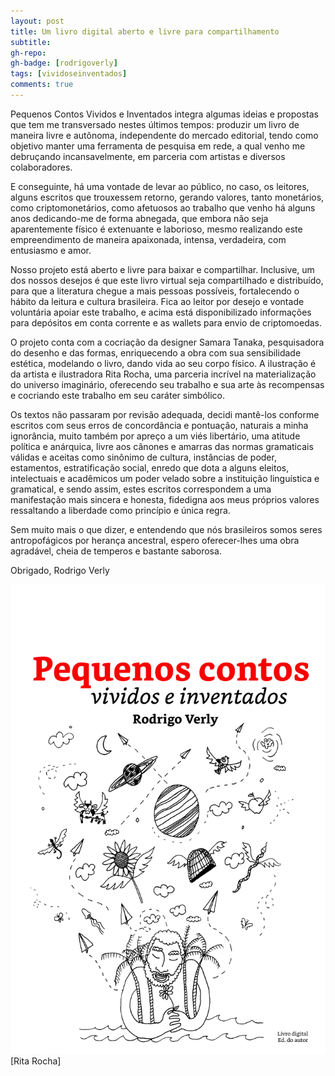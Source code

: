 ```yaml
---
layout: post
title: Um livro digital aberto e livre para compartilhamento
subtitle:
gh-repo: 
gh-badge: [rodrigoverly]
tags: [vividoseinventados]
comments: true
---
```


Pequenos Contos Vividos e Inventados integra 
algumas ideias e propostas que tem me transversado 
nestes últimos tempos: produzir um livro de maneira 
livre e autônoma, independente do mercado editorial, 
tendo como objetivo manter uma ferramenta de pesquisa 
em rede, a qual venho me debruçando incansavelmente, 
em parceria com artistas e diversos colaboradores. 

E conseguinte, há uma vontade de levar ao público, 
no caso, os leitores, alguns escritos que trouxessem 
retorno, gerando valores, tanto monetários, como 
criptomonetários, como afetuosos ao trabalho que venho 
há alguns anos dedicando-me de forma abnegada, que 
embora não seja aparentemente físico é extenuante 
e laborioso, mesmo realizando este empreendimento 
de maneira apaixonada, intensa, verdadeira, com 
entusiasmo e amor. 

Nosso projeto está aberto e livre para baixar e 
compartilhar. Inclusive, um dos nossos desejos é que este 
livro virtual seja compartilhado e distribuído, para que a 
literatura chegue a mais pessoas possíveis, fortalecendo 
o hábito da leitura e cultura brasileira. Fica ao leitor por desejo e vontade voluntária apoiar este trabalho, e acima 
está disponibilizado informações para depósitos em 
conta corrente e as wallets para envio de criptomoedas. 

O projeto conta com a cocriação da designer 
Samara Tanaka, pesquisadora do desenho e das formas, 
enriquecendo a obra com sua sensibilidade estética, 
modelando o livro, dando vida ao seu corpo físico. 
A ilustração é da artista e ilustradora Rita Rocha, uma 
parceria incrível na materialização do universo imaginário, 
oferecendo seu trabalho e sua arte às recompensas 
e cocriando este trabalho em seu caráter simbólico.

Os textos não passaram por revisão adequada, decidi 
mantê-los conforme escritos com seus erros de 
concordância e pontuação, naturais a minha ignorância, 
muito também por apreço a um viés libertário, uma 
atitude política e anárquica, livre aos cânones e amarras 
das normas gramaticais válidas e aceitas como sinônimo 
de cultura, instâncias de poder, estamentos, estratificação 
social, enredo que dota a alguns eleitos, intelectuais 
e acadêmicos um poder velado sobre a instituição 
linguística e gramatical, e sendo assim, estes escritos 
correspondem a uma manifestação mais sincera 
e honesta, fidedigna aos meus próprios valores 
ressaltando a liberdade como princípio e única regra.

Sem muito mais o que dizer, e entendendo que nós 
brasileiros somos seres antropofágicos por herança 
ancestral, espero oferecer-lhes uma obra agradável, 
cheia de temperos e bastante saborosa.

Obrigado,
Rodrigo Verly


![Capa](img/capa_livro_vividos_inventados.jpg) [Rita Rocha]




